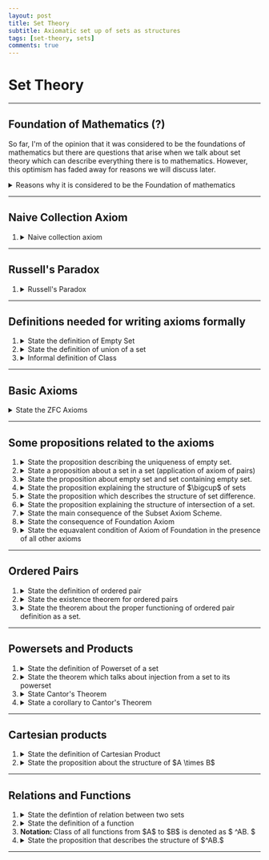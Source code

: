 ```yaml
---
layout: post
title: Set Theory
subtitle: Axiomatic set up of sets as structures
tags: [set-theory, sets]
comments: true
---
```


# Set Theory

---

## Foundation of Mathematics (?)

So far, I'm of the opinion that it was considered to be the foundations of mathematics but there are questions that arise when we talk about set theory which can
describe everything there is to mathematics. However, this optimism has faded away for reasons we will discuss later. 

<details>
    <summary> Reasons why it is considered to be the Foundation of mathematics </summary>
<p>
    The following are the reasons for Set theory to be considered the foundation of mathematics (in some sense):

    <ol>
    <li> <strong> Ontological: </strong> First reason is that set theory can be used to construct other complicated structures such as completely ordered fields etc. </li>
    <li><strong> Epistemological: </strong> We can reduce the questions in mathematics to that of questions in Set theory. For example, is it the that case that product of compact spaces is compact? Yes, if the Axiom of choice is taken to be true. Or, can lebesgue measure be extended to a countably additive measure on all subsets of the real line? Yes, if there is a real-valued measurable cardinal. (the second example is not in syllabus) </li>
    </ol>
</p>
</details>

---
## Naive Collection Axiom
<ol>
<li>
<details> <summary> Naive collection axiom </summary>
    <p>
    If $\phi(x)$ is any property of sets, then the set $\{ x : \phi(x) \}$ exists.
    </p>

    <p>
        A few questions can be raised about what we mean by the "property of a set". This can be made precise in a rigorous way so "property" will not be an issue
        but rather this axiom creates inconsistencies that we can't really get around unless we tweak this definition is some way. A well known paradox, known as "Russell's paradox" is a proof of this inconsistency.
    </p>
</details>
</li>
</ol>


---

## Russell's Paradox
<ol>
<li>
<details> <summary> Russell's Paradox </summary>
    <p>
    <strong> Theorem: </strong> The naive collection axiom is inconsitent.
    </p>
    <p>
        <details> <summary> <strong> Proof: </strong> </summary>
            <p> 
                Assume the naive collection axiom. Let
                $$
                    D = \{ x : x \not\in \}.
                $$
                This exists, by the naive collection axiom.
            </p>
            <p>
                But $D \in D \iff D \not\in D$ contradiction! So the naive collection axiom is inconsistent.
            </p>
        </details>
    </p>
</details>
</li>
</ol>

---


## Definitions needed for writing axioms formally

<ol>
<li>
<details> <summary> State the definition of Empty Set </summary>
    <p>
        <strong> Definition: </strong> The empty set, denoted by $\emptyset$, is the set with no elements.
    </p>
</details>
</li>
<li>
<details> <summary> State the definition of union of a set</summary>
<p>
    <strong> Definition: </strong> Suppose $A$ is a set. Then $\bigcup A$ is defined to be 
    $$
        \{x : \exists a \in A \ x \in A \}.
    $$
</p>
<p>
    Suppose $a$ and $b$ are sets. Then we define $a \cup b$ to be $\bigcup \{a,b\}$. Suppose $A = \{ a_i: i\in I\}$ is a set of sets. Then we define
    $ \bigcup_{i\in I} a_i $ to be $\bigcup A$.
</p>
<p>
    <strong> NOTE: </strong> The reason for defining it this way is because we can easily deal with infinite elements.
</p>
</details>
</li>
<li>
<details> <summary> Informal definition of Class </summary>
    <p>
        A class is anything of the form 
        $$
            \{x : \phi(x) \}
        $$
        where $\phi(x)$ is a property of sets. Example: $\{x : x = x \}$ is a class of all sets.
    </p>
</details>
</li>
</ol>

---

## Basic Axioms

<details> 
    <summary> 
        State the ZFC Axioms
    </summary>
    <ol>
    <li>
    <p>
        <details> <summary> <strong> Axiom of extensionality </strong> </summary> 
        <p>
            Two sets are equal if and only if they have the same elements.
        </p>
        </details>
    </p>
    </li>
    <li>
    <p>
        <details> <summary> <strong> Empty set axiom </strong> </summary>
        <p>
            The empty set $\emptyset$ exists.
        </p>
        </details>
    </p>
    </li>
    <li>
    <p>
        <details> <summary> <strong> Axiom of pairs </strong> </summary> 
        <p>
            If a and b are sets, then so is $\{ a, b \}$.
        </p>
        </details>
    </p>
    </li>
    <li>
    <p>
        <details> <summary> <strong> Axiom of Unions </strong> </summary> 
        <p>
            Suppose $A$ is a set. Then so is the union $\bigcup A$ of its elements.
        </p>
        </details>
    </p>
    </li>
    <li>
    <p>
        <details> <summary> <strong> Subset axiom scheme </strong> </summary> 
        <p>
            Suppose $A$ is a set and $\phi(x)$ is a statement in the language of set theory. Then
            $$
                \{x\in A: \phi(x)\}
            $$
            is a set.
            <p>
            <strong> NOTE: </strong> we are allowing the statement $\phi(x)$ to mention sets other than $x$.
            </p>
            <p>
            <strong> NOTE: </strong> Also known as Separation Scheme and the Comprehension Scheme.
            </p>
        </p>
        </details>
    </p>
    </li>
    <li>
    <p>
        <details> <summary> <strong> Axiom of Foundation </strong> </summary>
        <p>
            Suppose $A$ is a non-empty set. Then $A$ has an $\in$-minimal element; that is, there exists $m \in A$ such that $m \cap A = \emptyset$
        </p>
        </details>
    </p>
    </li>
    <li>
        <details> <summary> <strong> Powerset Axiom </strong> </summary>
        <p>
            Let $X$ be a set. Then $\mathcal{P}(X)$ is a set.
        </p>
        </details>
    </li>
    </ol>
</details>


---

## Some propositions related to the axioms
<ol>
<li>
<details> <summary> State the proposition describing the uniqueness of empty set. </summary>
    <p>
        There is at most one empty set.
    </p>
    <details> <summary> <strong> Proof: </strong> </summary>
        Suppose $a$ and $b$ are both empty sets. Then $a$ and $b$ have the same elements, for every element of $a$ is (vacuously) an element of $b$, and 
        every element of $b$ is an element of $a$. Hence by the axiom of extensionality $a = b$.
    </details>
</details>
</li>
<li>
<details>
    <summary> State a proposition about a set in a set (application of axiom of pairs) </summary>
    <p>
        If $a$ is a set, then so is $\{a\}$.
    </p>
    <p>
    <details> <summary> <strong> Proof: </strong> </summary>
    <p>
        Apply Axiom of Pairs to $a$ and $a$; then $\{a,a\}$ is a set, and this is equal to $\{a\}$ by Axiom of Extensionality.
    </p>
    </details>
    </p>
</details>
</li>
<li>

<details>
    <summary> State the proposition about empty set and set containing empty set. </summary>
    <p>
        $\emptyset$ and $\{\emptyset\}$ are not equal.
    </p>
    <p>
        <details> <summary> <strong> Proof: </strong> </summary>
            <p>
                $\emptyset \in \{\emptyset\}$, so $\{\emptyset\}$ is not empty.
            </p>
        </details>
    </p>
</details>

</li>
<li>
<details>
    <summary> State the proposition explaining the structure of $\bigcup$ of sets </summary>
    <p>
        If $a$ and $b$ are sets, then $a \cup b$ is a set.
    </p>
    <p>
        <details> <summary> <strong> Proof: </strong> </summary>
        <p>
            $\{a,b\}$ exists by the Axiom of Pairs. $a \cup b = \bigcup \{a,b\}$ then exists by Axiom of Unions.
        </p>
        </details>
    </p>
</details>
</li>
<li>

<details> <summary> State the proposition which describes the structure of set difference. </summary>
    <p>
        If $a$ and $b$ are sets, then so it their difference $a \setminus b$.
    </p>
    <details> <summary> <strong> Proof: </strong> </summary>
    <p>
        $a \setminus b = \{ x \in a: x \not\in b \}$, which exists by the Subset Axiom Scheme.
    </p>
    </details>
</details>
</li>
<li>

<details> <summary> State the proposition explaining the structure of intersection of a set. </summary>
    <p>
        Let $a$ be a non-empty set. Then $\bigcap a$, the intersection of all elements of $a$, is a set.
    </p>
    <details> <summary> <strong> Proof: </strong> </summary>
    <p> 
        $\bigcap a = \{ x \in \bigcup a : \forall y \in a \ x \in y \} $, which exists by the Union Axiom and the Subset Axiom Scheme.
    </p>
    </details>
</details>
</li>
<li>

<details> <summary> State the main consequence of the Subset Axiom Scheme. </summary>
    <p> <strong> Theorem: </strong>
        There is no set of all sets.
    </p>
    <p>
        <details> <summary> <strong> Proof: </strong> </summary>
            <p>
                Let $V$  be a set of all containing all sets.
            </p>
            <p>
                Let $D = \{x \in V: x \not\in x \}$. This is a set by subset axiom scheme.
            </p>
            <p>
                But since $V$ contains all sets as elements, then $D \in V$.
            </p>
            <p>
                Hence $D \in D \iff D \not\in D$ contradiction!.
            </p>
        </details>
    </p>
</details>
</li>
<li>

<details> <summary> State the consequence of Foundation Axiom </summary>
    <p> <strong> Proposition: </strong>
        Let $a$ be any set. Then $a \not\in a$.
    </p>
    <p>
        <details> <summary> <strong> Proof: </strong> </summary> 
            <p>
                Suppose $a \in a$. Let $A = \{a \}$. If $m$ is any element of $A$, then $m=a$, but then $a \in m \cap A$. This contradicts the Axiom of Foundation.
            </p>
        </details>
    </p>
</details>

</li>
<li>
<details> <summary> State the equavalent condition of Axiom of Foundation in the presence of all other axioms </summary>
    <p>
        <strong> Proposition: </strong> Let $a$ be any set. Then there does not exist a set $\{a_0, a_1, a_2, \cdots \}$ such that $a = a_0 \ni a_1 \ni a_2 \ni \cdots$
    </p>
    <p>
        <details> <summary> <strong> Proof: </strong> </summary>

        </details>
    </p>
</details>
</li>
</ol>

---

## Ordered Pairs

<ol>
<li>
<details> <summary> State the definition of ordered pair </summary>
    <p>
        <strong> Definition: </strong>
        Suppose $a$ and $b$ are sets. We define the ordered pair $\langle a , b \rangle$ to be $\{ \{ a \} , \{ a,b \} \}$.
    </p>
</details>
</li>
<li>
<details> <summary> State the existence theorem for ordered pairs </summary>
    <p>
        <strong> Proposition: </strong> If $a$ and $b$ are sets, then so is $\langle a, b \rangle$.
    </p>
    <p>
        <details> <summary> <strong> Proof: </strong> </summary>
            By the Axiom of Pairs, $\{ a, b \}$ is a set. Applying the Axiom of Pairs to $a$ and $a$, $\{ a, a \}$ is a set. Now applying the Axiom of Pairs again, 
            gives that
            $$
                \langle a, b \rangle = \{ \{ a \}, \{ a, b \} \}
            $$
            is a set.
        </details>
    </p>
</details>
</li>
<li>
<details> <summary> State the theorem about the proper functioning of ordered pair definition as a set. </summary>
    <p>
        <strong> Proposition: </strong> $\langle a, b \rangle = \langle c, d \rangle$ if and only if $a = c$ and $b = d$.
    </p>
    <p>
        <details> <summary> <strong> Proof: </strong> </summary>
            <p>
                $\implies$ Suppose $\langle a, b \rangle = \langle c, d \rangle$. Then
                $$
                    \{ \{ a\}, \{ a, b \} \} = \{ \{ c\}, \{ c, d \} \}.
                $$
            </p>
            <p>
                Applying the Axiom of Unions, take the union of both sides:
                $$
                    \bigcup \{ \{ a\}, \{ a, b \} \} = \bigcup \{ \{ c\}, \{ c, d \} \},
                $$
                that is, $\{ a, b \} = \{ c, d \}$.
            </p>
            <p>
                Now if $a = b$, then since $\{ c, d \} = \{a, b\} = \{ a \}$, $c = a$ and $d = a$, so $a = c$ and $b = d$ as required. Similarly if $c = d$, $a = c$ and $b = d$ follows.
            </p>
            <p>
                If $a \neq b$ and $c \neq d$, then $\{ a,b \} \neq \{ a \}$ and $\{ c, d \} \neq \{ c \}$, so
                $$
                    \{ \{ a \}, \{ a, b \} \} \setminus \{ \{ a, b \} \} = \{ \{ a \} \},
                $$
                and 
                $$
                    \{ \{ c \}, \{ c, d \} \} \setminus \{ \{ c, d \} \} = \{ \{ c \} \}.
                $$
                Note: the existence of $ \{ \{ a, b \} \}$ and $\{ \{ c, d \} \}$ can easily be shown (what axiom do we use to show that?)
            </p>
            <p>
                Since
                $$
                    \{ \{ a\}, \{ a, b \} \} = \{ \{ c\}, \{ c, d \} \}
                $$
                and 
                $$
                    \{ a, b \} = \{ c, d \},
                $$
                we have that 
                $$
                    \{ \{ a \} \} = \{ \{ c \} \}
                $$
                and thus $\{ a \} = \{ c \}$ and then $a = c$; and
                $$
                    \{ b \} = \{ a, b \} \setminus \{ a \} = \{ c, d \} \setminus \{ c \} = \{ d \},
                $$
                so $b = d$.
            </p>
            <p> $\impliedby$ is trivial.
            </p>
        </details>
    </p>
</details>
</li>
</ol>


---

## Powersets and Products

<ol>
<li>
<details> <summary> State the definition of Powerset of a set </summary>
    <p>
        <strong> Definition: </strong> Let $X$ be a set. The powerset of $X$, denoted $\mathcal{P}(X)$, is the class of all subsets of X.
    </p>
</details>
</li>
<li>
    <details> <summary> State the theorem which talks about injection from a set to its powerset </summary>
        <p>
            <strong> Theorem: </strong>
            Let $X$ be a set. Then there is an injection from $X$ to $\mathcal{P}(X)$.
        </p>
        <p>
            <details> <summary> <strong> Proof: </strong> </summary>
                Define $f : X \to \mathcal{P}(X)$ as follows:
                $$
                    f: a \mapsto \{ a \}.
                $$
                This is clearly well-defined and one-to-one.
            </details>
        </p>
    </details>
</li>
<li>
    <details> <summary> State Cantor's Theorem </summary>
        <p>
            <strong> Theorem: </strong>
            Let $X$ be a set. Then there is no surjection from $X$ to $\mathcal{P}(X)$.
        </p>
        <p>
            <details> <summary> <strong> Proof: </strong> </summary>
                <p>
                    Suppose $g$ is a surjection from $X$ to $\mathcal{P}(X)$. Let
                    $$
                        D = \{ a \in x : a \not\in g(a) \}.
                    $$
                    Then by Subset Axiom Scheme, D is a set.
                </p>
                <p>
                    Since $g$ is onto, $D = g(a)$ for some $a$. But then $a \in D \iff a \not\in D$, contradiction!
                </p>
            </details>
        </p>
    </details>
</li>
<li>
    <details> <summary> State a corollary to Cantor's Theorem </summary>
        <p>
            <strong> Corollary: </strong> There is no surjection from $\mathcal{P}X \to X.$
        </p>
        <p>
            <details> <summary> <strong> Proof: </strong> </summary>
                Suppose $f : \mathcal{P}X \to X$ is one-to-one. Then
                \[
                    g: a \mapsto \twopartdef{b}{a = f(a)}{\emptyset}{a \not\in \mathrm{ran} \, f} 
                \]
                is a surjection from $X$ to $\mathcal{P}X.$
            </details>
        </p>
    </details>
</li>
</ol>

---

## Cartesian products

<ol>
<li>
    <details> <summary> State the definition of Cartesian Product </summary>
        <p>
        <strong> Defintion: </strong>
            Suppose $A$ and $B$ are sets. Their Cartesian product is
            $$
                A \times B = \{ \braket{a,b}: a \in A, b \in B \}.
            $$
        </p>
    </details>
</li>

<li>
    <details> <summary> State the proposition about the structure of $A \times B$ </summary>
        <p> <strong> Proposition: </strong>
            If $A$ and $B$ are sets, then $A \times B$ is a set.
            <details> <summary> <strong> Proof: </strong> </summary>
                <p>
                Applying the Axiom of Pairs, Unions and the Powerset Axiom, we get that:
                $$
                    \mathcal{PP}\bigcup \{A, B \} = \mathcal{PP}(A \cup B)
                $$
                is a set.
                </p>
                <p>
                Now applying the Subset Axiom Scheme, we have that:
                $$
                    \{ x \in \mathcal{PP}(A \cup B): \exits a \in A, b \in B \, x = \braket{a,b}}
                $$
                is a set.
                </p>
                <p>
                This set is clearly contained in the class $ A \times B $. Now we need to prove that if $x \in A \times B$ then $x \in \mathcal{PP}(A \cup B).$
                </p>
                <p>
                But if $x \in A \times B,$ then for some $a \in A$ and $b \in B,$ $x = \braket{a,b} = \{\{a \}, \{a, b \}\}.$ Both $\{a\}$ and $\{a,b\}$
                are subsets of $\mathcal{P}(A \cup B)$. Thus $\{\{ a \}, \{ a,b \} \}$ is a subset of $\mathcal{P}(A \cup B)$ and so an element of
                $\mathcal{PP}(A \cup B).$
                </p>
            </details>
        </p>
    </details>
</li>
</ol>

---

## Relations and Functions

<ol>
<li>
    <details>   <summary>   State the defintion of relation between two sets    </summary>
        <p>
            <strong>    Definition:    </strong>
            A relation between sets $A$ and $B$ is a subset of $A \times B$.
        </p>
    </details>
</li>
<li>
    <details>   <summary> State the definition of a function </summary>
        <p>
            <strong>    Defintion:   </strong>
            A relation $f$ between sets $A$ and $B$ is a function if and only if $\forall a \in A,$ there exists a unique $b \in B$ such that
            $\braket{a,b} \in f.$ We write $b = f(a).$
        </p>
    </details>
</li>
<li>
    <strong> Notation: </strong> Class of all functions from $A$ to $B$ is denoted as $ ^AB. $
</li>
<li>
    <details> <summary> State the proposition that describes the structure of $^AB.$ </summary>
        <p>
            <strong> Proposition: </strong>
            Suppose that $A$ and $B$ are sets. Then $^AB$ is a set.
        </p>
        <details> <summary> Proof: </summary>
            <p>
                From the definition of relation, we have that $\mathcal{P}(A \times B)$ is the set of all relations. Since $A \times B$ is a set then
                $\mathcal{P}(A \times B)$ is a set by the Powerset axiom.
            </p>
            <p>
                Now let $U = \{ f \in \mathcal{P}(A \times B): \forall a \in A \, \exists \, unique \, b \in B \, \braket{a,b} \in f \}$. $U$ is a set by Subset Axiom
                Scheme. Clearly, $^AB$ is contained in $U$. To prove that $U$ is contained in $^AB$ (not sure what to do after this) 
            </p>
        </details>
    </details>
</li>
</ol>

---